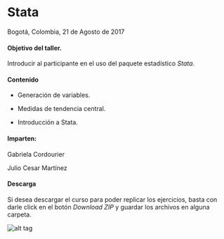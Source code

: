 # Stata

Bogotá, Colombia, 21 de Agosto de 2017


#### Objetivo del taller. 


Introducir al participante en el uso del paquete estadístico *Stata*.



#### Contenido

+  Generación de variables. 

+  Medidas de tendencia central. 

+  Introducción a Stata.




#### Imparten: 

Gabriela Cordourier 

Julio Cesar Martínez  


#### Descarga

Si desea descargar el curso para poder replicar los ejercicios, basta con darle click en el botón _Download ZIP_ y guardar los archivos en alguna carpeta.

![alt tag](https://user-images.githubusercontent.com/13545121/29501340-90592ab2-85ed-11e7-83bc-e734723ef009.jpg)

